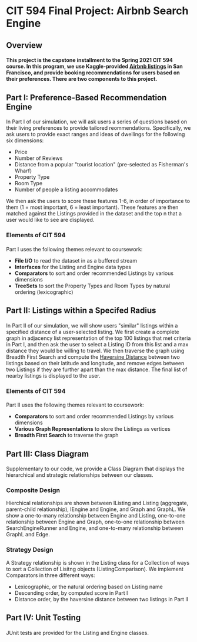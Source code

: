 # CIT 594 Final Project: Airbnb Search Engine

## Overview
#### This project is the capstone installment to the Spring 2021 CIT 594 course. In this program, we use Kaggle-provided [Airbnb listings](https://www.kaggle.com/jeploretizo/san-francisco-airbnb-listings) in San Francisco, and provide booking recommendations for users based on their preferences. There are two components to this project.

## Part I: Preference-Based Recommendation Engine
#### 
In Part I of our simulation, we will ask users a series of questions based on their living preferences to provide tailored reommendations. Specifically, we ask users to provide exact ranges and ideas of dwellings for the following six dimensions:

* Price
* Number of Reviews
* Distance from a popular "tourist location" (pre-selected as Fisherman's Wharf)
* Property Type
* Room Type
* Number of people a listing accommodates

We then ask the users to score these features 1-6, in order of importance to them (1 = most important, 6 = least important). These features are then matched against the Listings provided in the dataset and the top n that a user would like to see are displayed.

### Elements of CIT 594
#### 
Part I uses the following themes relevant to coursework:
* **File I/O** to read the dataset in as a buffered stream
* **Interfaces** for the Listing and Engine data types
* **Comparators** to sort and order recommended Listings by various dimensions
* **TreeSets** to sort the Property Types and Room Types by natural ordering (lexicographic)

## Part II: Listings within a Specifed Radius
#### 
In Part II of our simulation, we will show users "similar" listings within a specified distance of a user-selected listing. We first create a complete graph in adjacency list representation of the top 100 listings that met criteria in Part I, and then ask the user to select a Listing ID from this list and a max distance they would be willing to travel. We then traverse the graph using Breadth First Search and compute the [Haversine Distance](https://www.movable-type.co.uk/scripts/latlong.html) between two listings based on their latitude and longitude, and remove edges between two Listings if they are further apart than the max distance. The final list of nearby listings is displayed to the user.

### Elements of CIT 594
#### 
Part II uses the following themes relevant to coursework:
* **Comparators** to sort and order recommended Listings by various dimensions
* **Various Graph Representations** to store the Listings as vertices
* **Breadth First Search** to traverse the graph

## Part III: Class Diagram
####
Supplementary to our code, we provide a Class Diagram that displays the hierarchical and strategic relationships between our classes.

### Composite Design
Hierchical relationships are shown between IListing and Listing (aggregate, parent-child relationship), IEngine and Engine, and Graph and GraphL. We show a one-to-many relationship between Engine and Listing, one-to-one relationship between Engine and Graph, one-to-one relationship between SearchEngineRunner and Engine, and one-to-many relationship between GraphL and Edge.

### Strategy Design
A Strategy relationship is shown in the Listing class for a Collection of ways to sort a Collection of Lisitng objects (ListingComparison). We implement Comparators in three different ways:
* Lexicographic, or the natural ordering based on Listing name
* Descending order, by computed score in Part I
* Distance order, by the haversine distance between two listings in Part II

## Part IV: Unit Testing
####
JUnit tests are provided for the Listing and Engine classes.
